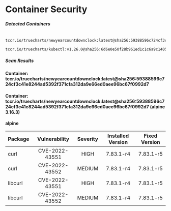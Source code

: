 # Container Security

##### Detected Containers

          tccr.io/truecharts/newyearcountdownclock:latest@sha256:59388596c724cf3c41e8244ad5392f371cfa312da9e66ed0aee96bc67f0992d7
          tccr.io/truecharts/kubectl:v1.26.0@sha256:6d6e0e50f28b961ed1c1c6a9c140553238641591fbdc9ac7c1a348636f78c552

##### Scan Results

**Container: tccr.io/truecharts/newyearcountdownclock:latest@sha256:59388596c724cf3c41e8244ad5392f371cfa312da9e66ed0aee96bc67f0992d7**

#### Container: tccr.io/truecharts/newyearcountdownclock:latest@sha256:59388596c724cf3c41e8244ad5392f371cfa312da9e66ed0aee96bc67f0992d7 (alpine 3.16.3)
    

**alpine**

      
| Package         |    Vulnerability   |   Severity  |  Installed Version | Fixed Version |
|:----------------|:------------------:|:-----------:|:------------------:|:-------------:|
| curl         |    CVE-2022-43551   |   HIGH  |  7.83.1-r4 | 7.83.1-r5 |
| curl         |    CVE-2022-43552   |   MEDIUM  |  7.83.1-r4 | 7.83.1-r5 |
| libcurl         |    CVE-2022-43551   |   HIGH  |  7.83.1-r4 | 7.83.1-r5 |
| libcurl         |    CVE-2022-43552   |   MEDIUM  |  7.83.1-r4 | 7.83.1-r5 |

